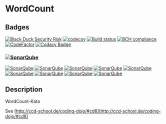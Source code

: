 # WordCount

## Badges

[![Black Duck Security Risk](https://copilot.blackducksoftware.com/github/repos/andrekirst/WordCount/branches/master/badge-risk.svg)](https://copilot.blackducksoftware.com/github/repos/andrekirst/WordCount/branches/master) [![codecov](https://codecov.io/gh/andrekirst/WordCount/branch/master/graph/badge.svg)](https://codecov.io/gh/andrekirst/WordCount) [![Build status](https://ci.appveyor.com/api/projects/status/4fny54mf5sjr5l8n/branch/master?svg=true)](https://ci.appveyor.com/project/andrekirst/wordcount/branch/master) [![BCH compliance](https://bettercodehub.com/edge/badge/andrekirst/WordCount?branch=master)](https://bettercodehub.com/) [![CodeFactor](https://www.codefactor.io/repository/github/andrekirst/wordcount/badge)](https://www.codefactor.io/repository/github/andrekirst/wordcount) [![Codacy Badge](https://api.codacy.com/project/badge/Grade/d885b1f91d0542b2aca6d27689cc1e62)](https://www.codacy.com/app/github_85/WordCount?utm_source=github.com&amp;utm_medium=referral&amp;utm_content=andrekirst/WordCount&amp;utm_campaign=Badge_Grade)

### [![SonarQube](https://sonarcloud.io/images/project_badges/sonarcloud-orange.svg)](https://sonarcloud.io/images/project_badges/sonarcloud-orange.svg)

[![SonarQube](https://sonarcloud.io/api/project_badges/measure?project=andrekirst%3AWordCount&metric=alert_status)](https://sonarcloud.io/api/project_badges/measure?project=andrekirst%3AWordCount&metric=alert_status)
[![SonarQube](https://sonarcloud.io/api/project_badges/measure?project=andrekirst%3AWordCount&metric=bugs)](https://sonarcloud.io/api/project_badges/measure?project=andrekirst%3AWordCount&metric=bugs)
[![SonarQube](https://sonarcloud.io/api/project_badges/measure?project=andrekirst%3AWordCount&metric=code_smells)](https://sonarcloud.io/api/project_badges/measure?project=andrekirst%3AWordCount&metric=code_smells)
[![SonarQube](https://sonarcloud.io/api/project_badges/measure?project=andrekirst%3AWordCount&metric=coverage)](https://sonarcloud.io/api/project_badges/measure?project=andrekirst%3AWordCount&metric=coverage)
[![SonarQube](https://sonarcloud.io/api/project_badges/measure?project=andrekirst%3AWordCount&metric=ncloc)](https://sonarcloud.io/api/project_badges/measure?project=andrekirst%3AWordCount&metric=ncloc)
[![SonarQube](https://sonarcloud.io/api/project_badges/measure?project=andrekirst%3AWordCount&metric=sqale_rating)](https://sonarcloud.io/api/project_badges/measure?project=andrekirst%3AWordCount&metric=sqale_rating)
[![SonarQube](https://sonarcloud.io/api/project_badges/measure?project=andrekirst%3AWordCount&metric=reliability_rating)](https://sonarcloud.io/api/project_badges/measure?project=andrekirst%3AWordCount&metric=reliability_rating)
[![SonarQube](https://sonarcloud.io/api/project_badges/measure?project=andrekirst%3AWordCount&metric=sqale_index)](https://sonarcloud.io/api/project_badges/measure?project=andrekirst%3AWordCount&metric=sqale_index)
[![SonarQube](https://sonarcloud.io/api/project_badges/measure?project=andrekirst%3AWordCount&metric=vulnerabilities)](https://sonarcloud.io/api/project_badges/measure?project=andrekirst%3AWordCount&metric=vulnerabilities)

## Description

WordCount-Kata

See [http://ccd-school.de/coding-dojo/#cd8](http://ccd-school.de/coding-dojo/#cd8)
